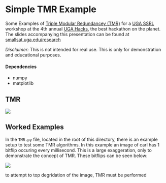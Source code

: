 # Simple TMR Example
Some Examples of [Triple Modular Redundancey (TMR)](https://en.wikipedia.org/wiki/Triple_modular_redundancy) for a [UGA SSRL](smallsat.uga.edu) workshop at the 4th annual [UGA Hacks](https://ugahacks.com/), the best hackathon on the planet. The slides accompanying this presentation can be found at [smallsat.uga.edu/research](smallsat.uga.edu/research)

_Disclaimer:_ This is not intended for real use. This is only for demonstration and educational purposes.

#### Dependencies
- numpy
- matplotlib

## TMR

![](https://en.wikipedia.org/wiki/Triple_modular_redundancy#/media/File:Majority_Logic.png)

## Worked Examples

In the `TMR.py` file, located in the root of this directory, there is an example setup to test some TMR algorithms. In this example an image of carl has 1 bitflip occuring every millisecond. This is a large exaggeration, only to demonstrate the concept of TMR. These bitflips can be seen below:

![](https://github.com/piepieninja/simpleTMRexample/blob/master/img/animation.gif)

to attempt to top degridation of the image, TMR must be performed 
